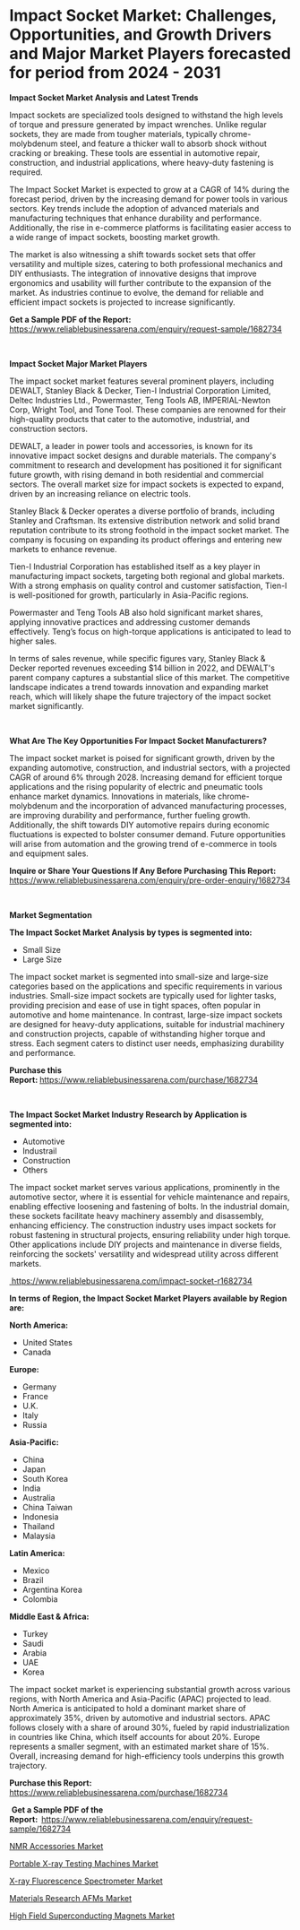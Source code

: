 <p><h1>Impact Socket Market: Challenges, Opportunities, and Growth Drivers and Major Market Players forecasted for period from 2024 - 2031</h1></p><p><strong>Impact Socket Market Analysis and Latest Trends</strong></p>
<p><p>Impact sockets are specialized tools designed to withstand the high levels of torque and pressure generated by impact wrenches. Unlike regular sockets, they are made from tougher materials, typically chrome-molybdenum steel, and feature a thicker wall to absorb shock without cracking or breaking. These tools are essential in automotive repair, construction, and industrial applications, where heavy-duty fastening is required.</p><p>The Impact Socket Market is expected to grow at a CAGR of 14% during the forecast period, driven by the increasing demand for power tools in various sectors. Key trends include the adoption of advanced materials and manufacturing techniques that enhance durability and performance. Additionally, the rise in e-commerce platforms is facilitating easier access to a wide range of impact sockets, boosting market growth. </p><p>The market is also witnessing a shift towards socket sets that offer versatility and multiple sizes, catering to both professional mechanics and DIY enthusiasts. The integration of innovative designs that improve ergonomics and usability will further contribute to the expansion of the market. As industries continue to evolve, the demand for reliable and efficient impact sockets is projected to increase significantly.</p></p>
<p><strong>Get a Sample PDF of the Report:&nbsp;</strong> <a href="https://www.reliablebusinessarena.com/enquiry/request-sample/1682734?utm_campaign=1551&utm_medium=2&utm_source=Github&utm_content=ia&utm_term=15102024&utm_id=impact-socket">https://www.reliablebusinessarena.com/enquiry/request-sample/1682734</a></p>
<p>&nbsp;</p>
<p><strong>Impact Socket Major Market Players</strong></p>
<p><p>The impact socket market features several prominent players, including DEWALT, Stanley Black & Decker, Tien-I Industrial Corporation Limited, Deltec Industries Ltd., Powermaster, Teng Tools AB, IMPERIAL-Newton Corp, Wright Tool, and Tone Tool. These companies are renowned for their high-quality products that cater to the automotive, industrial, and construction sectors.</p><p>DEWALT, a leader in power tools and accessories, is known for its innovative impact socket designs and durable materials. The company's commitment to research and development has positioned it for significant future growth, with rising demand in both residential and commercial sectors. The overall market size for impact sockets is expected to expand, driven by an increasing reliance on electric tools.</p><p>Stanley Black & Decker operates a diverse portfolio of brands, including Stanley and Craftsman. Its extensive distribution network and solid brand reputation contribute to its strong foothold in the impact socket market. The company is focusing on expanding its product offerings and entering new markets to enhance revenue.</p><p>Tien-I Industrial Corporation has established itself as a key player in manufacturing impact sockets, targeting both regional and global markets. With a strong emphasis on quality control and customer satisfaction, Tien-I is well-positioned for growth, particularly in Asia-Pacific regions.</p><p>Powermaster and Teng Tools AB also hold significant market shares, applying innovative practices and addressing customer demands effectively. Teng’s focus on high-torque applications is anticipated to lead to higher sales.</p><p>In terms of sales revenue, while specific figures vary, Stanley Black & Decker reported revenues exceeding $14 billion in 2022, and DEWALT's parent company captures a substantial slice of this market. The competitive landscape indicates a trend towards innovation and expanding market reach, which will likely shape the future trajectory of the impact socket market significantly.</p></p>
<p>&nbsp;</p>
<p><strong>What Are The Key Opportunities For Impact Socket Manufacturers?</strong></p>
<p><p>The impact socket market is poised for significant growth, driven by the expanding automotive, construction, and industrial sectors, with a projected CAGR of around 6% through 2028. Increasing demand for efficient torque applications and the rising popularity of electric and pneumatic tools enhance market dynamics. Innovations in materials, like chrome-molybdenum and the incorporation of advanced manufacturing processes, are improving durability and performance, further fueling growth. Additionally, the shift towards DIY automotive repairs during economic fluctuations is expected to bolster consumer demand. Future opportunities will arise from automation and the growing trend of e-commerce in tools and equipment sales.</p></p>
<p><strong>Inquire or Share Your Questions If Any Before Purchasing This Report:</strong> <a href="https://www.reliablebusinessarena.com/enquiry/pre-order-enquiry/1682734?utm_campaign=1551&utm_medium=2&utm_source=Github&utm_content=ia&utm_term=15102024&utm_id=impact-socket">https://www.reliablebusinessarena.com/enquiry/pre-order-enquiry/1682734</a></p>
<p>&nbsp;</p>
<p><strong>Market Segmentation</strong></p>
<p><strong>The Impact Socket Market Analysis by types is segmented into:</strong></p>
<p><ul><li>Small Size</li><li>Large Size</li></ul></p>
<p><p>The impact socket market is segmented into small-size and large-size categories based on the applications and specific requirements in various industries. Small-size impact sockets are typically used for lighter tasks, providing precision and ease of use in tight spaces, often popular in automotive and home maintenance. In contrast, large-size impact sockets are designed for heavy-duty applications, suitable for industrial machinery and construction projects, capable of withstanding higher torque and stress. Each segment caters to distinct user needs, emphasizing durability and performance.</p></p>
<p><strong>Purchase this Report:&nbsp;</strong><a href="https://www.reliablebusinessarena.com/purchase/1682734?utm_campaign=1551&utm_medium=2&utm_source=Github&utm_content=ia&utm_term=15102024&utm_id=impact-socket">https://www.reliablebusinessarena.com/purchase/1682734</a></p>
<p>&nbsp;</p>
<p><strong>The Impact Socket Market Industry Research by Application is segmented into:</strong></p>
<p><ul><li>Automotive</li><li>Industrail</li><li>Construction</li><li>Others</li></ul></p>
<p><p>The impact socket market serves various applications, prominently in the automotive sector, where it is essential for vehicle maintenance and repairs, enabling effective loosening and fastening of bolts. In the industrial domain, these sockets facilitate heavy machinery assembly and disassembly, enhancing efficiency. The construction industry uses impact sockets for robust fastening in structural projects, ensuring reliability under high torque. Other applications include DIY projects and maintenance in diverse fields, reinforcing the sockets' versatility and widespread utility across different markets.</p></p>
<p><a href="https://www.reliablebusinessarena.com/impact-socket-r1682734?utm_campaign=1551&utm_medium=2&utm_source=Github&utm_content=ia&utm_term=15102024&utm_id=impact-socket">&nbsp;https://www.reliablebusinessarena.com/impact-socket-r1682734</a></p>
<p><strong>In terms of Region, the Impact Socket Market Players available by Region are:</strong></p>
<p>
    <p> <strong> North America: </strong>
        <ul>
            <li>United States</li>
            <li>Canada</li>
        </ul>
        </p> 
    <p> <strong> Europe: </strong>
        <ul>
            <li>Germany</li>
            <li>France</li>
            <li>U.K.</li>
            <li>Italy</li>
            <li>Russia</li>
        </ul>
        </p> 
    <p> <strong> Asia-Pacific: </strong>
        <ul>
            <li>China</li>
            <li>Japan</li>
            <li>South Korea</li>
            <li>India</li>
            <li>Australia</li>
            <li>China Taiwan</li>
            <li>Indonesia</li>
            <li>Thailand</li>
            <li>Malaysia</li>
        </ul>
        </p> 
    <p> <strong> Latin America: </strong>
        <ul>
            <li>Mexico</li>
            <li>Brazil</li>
            <li>Argentina Korea</li>
            <li>Colombia</li>
        </ul>
        </p> 
    <p> <strong> Middle East & Africa: </strong>
        <ul>
            <li>Turkey</li>
            <li>Saudi</li>
            <li>Arabia</li>
            <li>UAE</li>
            <li>Korea</li>
        </ul>
    </p>
    </p>
<p><p>The impact socket market is experiencing substantial growth across various regions, with North America and Asia-Pacific (APAC) projected to lead. North America is anticipated to hold a dominant market share of approximately 35%, driven by automotive and industrial sectors. APAC follows closely with a share of around 30%, fueled by rapid industrialization in countries like China, which itself accounts for about 20%. Europe represents a smaller segment, with an estimated market share of 15%. Overall, increasing demand for high-efficiency tools underpins this growth trajectory.</p></p>
<p><strong>Purchase this Report: </strong><a href="https://www.reliablebusinessarena.com/purchase/1682734?utm_campaign=1551&utm_medium=2&utm_source=Github&utm_content=ia&utm_term=15102024&utm_id=impact-socket">https://www.reliablebusinessarena.com/purchase/1682734</a></p>
<p>&nbsp;<strong>Get a Sample PDF of the Report:&nbsp;&nbsp;</strong><a href="https://www.reliablebusinessarena.com/enquiry/request-sample/1682734?utm_campaign=1551&utm_medium=2&utm_source=Github&utm_content=ia&utm_term=15102024&utm_id=impact-socket">https://www.reliablebusinessarena.com/enquiry/request-sample/1682734</a></p>
<p><strong></strong></p>
<p><p><a href="https://www.linkedin.com/pulse/nmr-accessories-market-size-share-trends-analysis-report-end-fdhrf?trk=public_post_embed_feed-article-content&utm_campaign=1551&utm_medium=2&utm_source=Github&utm_content=ia&utm_term=15102024&utm_id=impact-socket">NMR Accessories Market</a></p><p><a href="https://www.linkedin.com/pulse/global-portable-x-ray-testing-machines-market-landscape-future-iiulf?trk=public_post_embed_feed-article-content&utm_campaign=1551&utm_medium=2&utm_source=Github&utm_content=ia&utm_term=15102024&utm_id=impact-socket">Portable X-ray Testing Machines Market</a></p><p><a href="https://www.linkedin.com/pulse/evaluating-global-x-ray-fluorescence-spectrometer-xjw4f?trk=public_post_embed_feed-article-content&utm_campaign=1551&utm_medium=2&utm_source=Github&utm_content=ia&utm_term=15102024&utm_id=impact-socket">X-ray Fluorescence Spectrometer Market</a></p><p><a href="https://www.linkedin.com/pulse/materials-research-afms-market-size-growth-trends-statistics-6cnhf?trk=public_post_embed_feed-article-content&utm_campaign=1551&utm_medium=2&utm_source=Github&utm_content=ia&utm_term=15102024&utm_id=impact-socket">Materials Research AFMs Market</a></p><p><a href="https://www.linkedin.com/pulse/high-field-superconducting-magnets-spectrum-usage-kzuof?trk=public_post_embed_feed-article-content&utm_campaign=1551&utm_medium=2&utm_source=Github&utm_content=ia&utm_term=15102024&utm_id=impact-socket">High Field Superconducting Magnets Market</a></p></p>